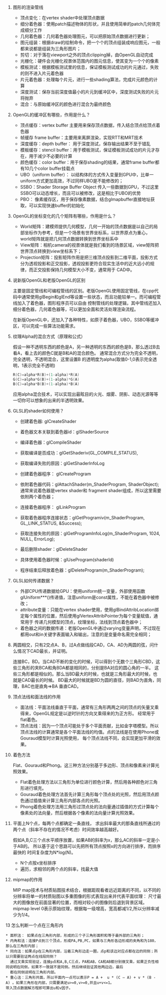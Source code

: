 
1. 图形的渲染管线

	* 顶点变化：在vertex shader中处理顶点数据
	* 细分着色器：使用patch描述物体的形状，并且使用简单的patch几何体完成细分工作
	* 几何着色器：几何着色器处理图元，可以把原始顶点数据进行更新；
	* 图元组装：根据draw的绘制命令，把一个个的顶点组装成响应图元，一般都来说都是组装为三角形图片；
	* 剪切：对于落在viewport之外的顶点clipping掉，由OpenGL自动完成
	* 光栅化：硬件会光栅化视景体范围内的图元信息，使其变为一个个的像素
	* 模板测试：根据模板测试里的信息，保证模板测试成功的片元通过，失败的则不进入片元着色器
	* 片元着色器：处理每个片元，进行一些shading算法，完成片元颜色的计算
	* 深度测试：保存当前深度值最小的片元到缓冲区中，深度测试失败的片元将抛弃
	* 混合：与原始缓冲区的颜色进行混合为最终颜色

2. OpenGL的缓冲区有哪些，作用是什么？
	
	* 顶点缓存：vertex buffer 主要用来保存顶点数据，传入结合顶点给顶点着色器
	* 帧缓存 frame buffer：主要用来离屏渲染，实现RTT和MRT技术
	* 深度缓存：depth buffer： 用于深度测试，保存输出结果不至于错乱
	* 模板缓存：stencil buffer：用于模板测试，保证模板测试成功的片元才存在，用于减少不必要的计算
	* 颜色缓存：color buffer：用于保存shading的结果，通常frame buffer都有10几个color buffer挂载点
	* UBO（uniform buffer）： 以结构体的方式传入变量到GPU中，比单一uniform方式更加高效，不过同样UBO是不能修改的；
	* SSBO：Shader Storage Buffer Object 传入一些数据到GPU，不过这里SSBO可以动态增长，而且可以被修改，这是相比于UBO的优势
	* PBO： 像素缓存区，用于保存像素数据，结合glmapbuffer直接地址获取，可以实现快速buffer的初始化

3. OpenGL的坐标变化的几个矩阵有哪些，作用是什么？

	* World矩阵：建模师提供几何模型，几何一开始的顶点数据是以自己的局部坐标作为参考，但是一个场景有世界坐标系，以世界原点为重心，world矩阵就是把几何顶点数据转换到世界坐标系中
	* View矩阵：相机camera的视景体就是我们看到的场景区域，view矩阵把世界顶点转换到view坐标系下；
	* Projection矩阵：投影矩阵作用是把三维顶点投影到二维平面，投影方式分为透视投影和正交投影，透视投影更符合现实生活中的近大远小的规律，而正交投影保持几何模型大小不变，通常用于
	CAD中。

4. 说新版OpenGL和老版OpenGL的区别
	
	主要是固定管线和可编程管线的区别。老版OpenGL使用固定管线，在cpp代码中通常使用glBegin和glEnd等设置一些状态，而且功能较单一。而可编程管线加入了着色器，图形程序员可以自由
	控制管线的处理逻辑，其中管线还加入细分着色器，几何着色器等，可以更加全面和灵活处理渲染流程。

	在新版OpenGL中，还加入了各种特性，如原子着色器，UBO，SSBO等缓冲区，可以完成一些算法功能需求。
	
5. 纹理Alpha的混合方式（原理和公式）

	假设一种不透明东西的颜色是A，另一种透明的东西的颜色是B，那么透过B去看A，看上去的颜色C就是B和A的混合颜色。 通常混合方式分为完全不透明，完全透明，不透明混合，这里设置B
	的透明度为alpha(取值0-1,0表示完全透明，1表示完全不透明)

	```c++
	R(C)=alpha*R(B)+(1-alpha)*R(A)
	G(C)=alpha*G(B)+(1-alpha)*G(A)
	B(C)=alpha*B(B)+(1-alpha)*B(A)
	```

	应用alpha混合技术，可以实现出最眩目的火光、烟雾、阴影、动态光源等等一切你可以想象的出来的半透明效果。


6. GLSL的shader如何使用？

	* 创建着色器: glCreateShader
	* 着色器文本关联到着色器id：glShaderSource
	* 编译着色器：glCompileShader
	* 获取编译是否成功：glGetShaderiv(GL_COMPILE_STATUS), 
	* 获取编译失败的原因：glGetShaderInfoLog

	* 创建着色器程序： glCreateProgram
	* 依附着色器代码：glAttachShader(m_ShaderProgram, ShaderObject); 通常来说着色器是vertex shader和 fragment shader组成，所以这里需要依附两个着色器；
	* 连接着色器程序： glLinkProgram
	* 获取着色器程序连接状态：glGetProgramiv(m_ShaderProgram, GL_LINK_STATUS, &Success);
	* 获取连接失败的原因：glGetProgramInfoLog(m_ShaderProgram, 1024, NULL, ErrorLog);

	* 最后删除shader：glDeleteShader
	* 具体使用着色器时候：glUseProgram(shaderId)
	* 程序结束后释放着色器：glDeleteProgram(m_ShaderProgram);

7. GLSL如何传递数据？

	* 外部CPU传递数据给GPU：使用uniform统一变量，外部使用函数glUniform***()传递值，注意uniform是const属性，不能在着色器中被修改；
	* attribute变量：只能在vertex shader使用，使用glBindAttribLocation绑定每个属性的位置，然后使用glVertexAttribPointer为每个变量赋值，通常用于
	传递几何模型的顶点，纹理坐标，法线到顶点着色器中；
	* 着色器之间的数据传递：老版OpenGL中通过varying变量声明，不过现在都用out和in关键字表面输入和输出，注意的是变量命名需完全相同；

8. 两圆相交，只有2交点A、B，过A点做线段CAD，CA、AD为两圆的弦，问什么情况下CAD最长，并证明。

	连接BC，BD。当CAD不断的变化的时候，可以得到个无数个三角形CBD，这些三角形的夹BCA和角BDA都是相同的，分别是BA对应的圆心角的一半。
	这些三角形都是相似的。那么当BD最大的时候，也就是三角形最大的时候，也就是CAD最长的时候。 BD最大的时候就是BD为圆的直径，则BAD为直角，同理，BAC也是直角=>BA 垂直CAD。

9. 顶点法线和面法线的作用

	* 面法线：平面法线垂直于平面，通常有三角形两两之间的顶点的矢量叉乘得来，OpenGL规定是以逆时针的方向叉乘得来的为正方形。 经常用于flat着色。
	* 顶点法线：因为一个顶点可能处于多个平面贡献，比如金字塔模型。所以顶点法线的计算通常是各个平面法线的均值。点的法线是在使用Phone或Gouraud模型时计算光照使用，
	每个顶点法线不同，会实现更加平滑的效果。

10. 着色方法

	Flat、Gouraud和Phong。这三种方法分别基于多边形、顶点和像素来计算光照效果。

	* Flat着色处理方法以三角形为单位进行颜色计算，然后用各种颜色对三角形进行填充。
	* Gouraud着色处理方法首先计算三角形每个顶点处的光照，然后用顶点颜色通过插值来计算三角形内部各点的光照。
	* Phong着色处理方法用三角形过顶点处的法向量通过插值的方式计算每个像素处的法向量，然后根据各个像素的法向量计算光照效果。

11. 平面上N个点，每两个点都确定一条直线， 求出斜率最大的那条直线所通过的两个点（斜率不存在的情况不考虑）时间效率越高越好。

	假如A,B,C三个点水平顺序放置，如果AB的斜率为x，那么AC的斜率一定是小于AB的。 所以基于这个思路可以先把所有顶点按照x的方向进行排序，而排序最快的
	时间复杂度为N*log(N)。

	* N个点按x坐标排序
	* 遍历，求相邻的两个点的斜率，找最大值

12. mipmap的作用

	MIP map技术与材质贴图技术结合，根据距观看者远近距离的不同，以不同的分辨率将单一的材质贴图以多重图像的形式表现出来并代表平面纹理：
	尺寸最大的图像放在前面显著的位置，而相对较小的图像则后退到背景区域。
	mipmap level 0表示原始纹理，根据每一级增高，宽高都减1/2,所以分辨率减少为1/4。

13 怎么判断一个点在三角形内

	* 面积法： 如果点在三角形内部，形成的三个子三角形面积和等于最外部的三角形；
	* 内角和法：连接P点到三个顶点，形成PA,PB,PC，如果与三角形各边形成的夹角和为180，那么在三角形内部；
	* 同向法：如果点p在三角形内部，沿着三角形边走一圈，点p和该边对应点都在边的同侧；所以只需要验证两点在线段同侧？
	  通过叉乘实现验证，连接p点和A,B,C三点，PA和AB，CA和AB都分别做叉乘，如果正负性相同说明在同侧，如果不一致就不是同侧。然后继续验证其他两边边，最后
	  都在同侧说明在三角形内部。
	* 重心法：三角形共面，所以平面内一点可以表示P = A +  u * (C – A) + v * (B - A) 。如果三角形在内部，只需要满足u>=0,v>=0,并且u+v<=1。 
	带入顶点数据解方程即可算出u和v因子。